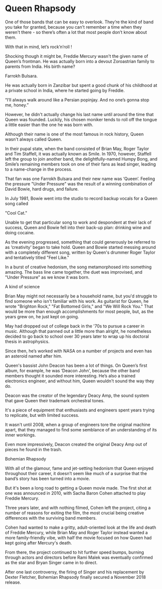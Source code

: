 # Queen Rhapsody

One of those bands that can be easy to overlook. They’re the kind of band you take for granted, because you can't remember a time when they weren't there - so there’s often a lot that most people don’t know about them.

With that in mind, let’s rock’n’roll !

Shocking though it might be, Freddie Mercury wasn't the given name of Queen’s frontman. He was actually born into a devout Zoroastrian family to parents from India. His birth name?

Farrokh Bulsara.

He was actually born in Zanzibar but spent a good chunk of his childhood at a private school in India, where he started going by Freddie.

“I’ll always walk around like a Persian popinjay. And no one’s gonna stop me, honey.”

However, he didn't actually change his last name until around the time that Queen was founded. Luckily, his chosen moniker tends to roll off the tongue a little easier than the one he was born with.

Although their name is one of the most famous in rock history, Queen wasn't always called Queen.

In their pupal state, when the band consisted of Brian May, Roger Taylor and Tim Staffell, it was actually known as Smile. In 1970, however, Staffell left the group to join another band, the delightfully-named Humpy Bong, and Smile’s remaining members took on one of their fans as lead singer, leading to a name-change in the process.

That fan was one Farrokh Bulsara and their new name was ‘Queen’. Feeling the pressure "Under Pressure" was the result of a winning combination of David Bowie, hard drugs, and failure.

In July 1981, Bowie went into the studio to record backup vocals for a Queen song called

"Cool Cat."

Unable to get that particular song to work and despondent at their lack of success, Queen and Bowie fell into their back-up plan: drinking wine and doing cocaine.

As the evening progressed, something that could generously be referred to as ‘creativity’ began to take hold. Queen and Bowie started messing around with a completely different song, written by Queen's drummer Roger Taylor and tentatively titled "Feel Like."

In a burst of creative hedonism, the song metamorphosed into something amazing. The bass line came together, the duet was improvised, and "Under Pressure" as we know it was born.

A kind of science

Brian May might not necessarily be a household name, but you'd struggle to find someone who isn't familiar with his work. As guitarist for Queen, he wrote "Brighton Rock," "Fat Bottomed Girls," and "We Will Rock You." That would be more than enough accomplishments for most people, but, as the years grew on, he just kept on going.

May had dropped out of college back in the '70s to pursue a career in music. Although that panned out a little more than alright, he nonetheless decided to go back to school over 30 years later to wrap up his doctoral thesis in astrophysics.

Since then, he’s worked with NASA on a number of projects and even has an asteroid named after him.

Queen's bassist John Deacon has been a lot of things. On Queen’s first album, for example, he was ‘Deacon John', because the other band members thought it sounded more interesting. He’s also a trained electronics engineer, and without him, Queen wouldn't sound the way they do.

Deacon was the creator of the legendary Deacy Amp, the sound system that gave Queen their trademark orchestral tones.

It's a piece of equipment that enthusiasts and engineers spent years trying to replicate, but with limited success.

It wasn't until 2008, when a group of engineers tore the original machine apart, that they managed to find some semblance of an understanding of its inner workings.

Even more impressively, Deacon created the original Deacy Amp out of pieces he found in the trash.

Bohemian Rhapsody

With all of the glamour, fame and jet-setting hedonism that Queen enjoyed throughout their career, it doesn’t seem like much of a surprise that the band’s story has been turned into a movie.

But it's been a long road to getting a Queen movie made. The first shot at one was announced in 2010, with Sacha Baron Cohen attached to play Freddie Mercury.

Three years later, and with nothing filmed, Cohen left the project, citing a number of reasons for exiting the film, the most crucial being creative differences with the surviving band members.

Cohen had wanted to make a gritty, adult-oriented look at the life and death of Freddie Mercury, while Brian May and Roger Taylor instead wanted a more family-friendly vibe, with half the movie focused on how Queen had kept going after Mercury's death.

From there, the project continued to hit further speed bumps, burning through actors and directors
before Rami Malek was eventually confirmed as the star and Bryan Singer came in to direct.

After one last controversy, the firing of Singer and his replacement by Dexter Fletcher, Bohemian Rhapsody finally secured a November 2018 release.
